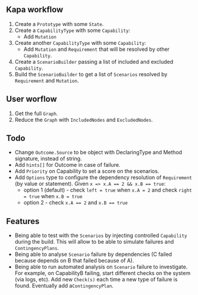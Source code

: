 ## Kapa workflow
1. Create a `Prototype` with some `State`.
1. Create a `CapabilityType` with some `Capability`:
    - Add `Mutation`
1. Create another `CapabilityType` with some `Capability`:
    - Add `Mutation` and `Requirement` that will be resolved by other `Capability`.
1. Create a `ScenarioBuilder` passing a list of included and excluded `Capability`.
1. Build the `ScenarioBuilder` to get a list of `Scenarios` 
   resolved by `Requirement` and `Mutation`.


## User worflow

1. Get the full `Graph`.
1. Reduce the `Graph` with `IncludedNodes` and `ExcludedNodes`.

## Todo

- Change `Outcome.Source` to be object with DeclaringType and Method signature, instead of string.
- Add `hints[]` for Outcome in case of failure.
- Add `Priority` on Capability to set a score on the scenarios.
- Add `Options` type to configure the dependency resolution of `Requirement` (by value or statement).
  Given `x => x.A == 2 && x.B == true`:
  * option 1 (default) - check `left = true` when `x.A = 2` and check `right = true` when `x.B = true`
  * option 2 - check `x.A == 2` and `x.B == true`


## Features

- Being able to test with the `Scenarios` by injecting controlled `Capability` during the build.
  This will allow to be able to simulate failures and `ContingencyPlans`.
- Being able to analyse `Scenario` failure by dependencies 
  (C failed because depends on B that failed because of A).
- Being able to run automated analysis on `Scenario` failure to investigate.
  For example, on CapabilityB failing, start different checks on the system (via logs, etc).
  Add new `Check(s)` each time a new type of failure is found. Eventually add a`ContingencyPlan`.
